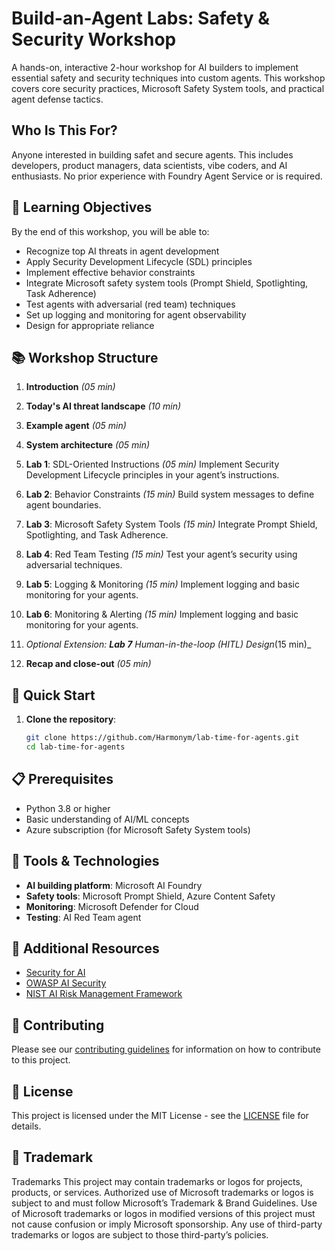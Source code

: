 # Build-an-Agent Labs: Safety & Security Workshop

A hands-on, interactive 2-hour workshop for AI builders to implement essential safety and security techniques into custom agents. This workshop covers core security practices, Microsoft Safety System tools, and practical agent defense tactics.

## Who Is This For?

Anyone interested in building safet and secure agents. This includes developers, product managers, data scientists, vibe coders, and AI enthusiasts. No prior experience with Foundry Agent Service or is required.

## 🎯 Learning Objectives

By the end of this workshop, you will be able to:
- Recognize top AI threats in agent development
- Apply Security Development Lifecycle (SDL) principles
- Implement effective behavior constraints
- Integrate Microsoft safety system tools (Prompt Shield, Spotlighting, Task Adherence)
- Test agents with adversarial (red team) techniques
- Set up logging and monitoring for agent observability
- Design for appropriate reliance

## 📚 Workshop Structure

1. **Introduction** _(05 min)_

3. **Today's AI threat landscape** _(10 min)_

4. **Example agent** _(05 min)_

5. **System architecture** _(05 min)_

6. **Lab 1**: SDL-Oriented Instructions _(05 min)_
Implement Security Development Lifecycle principles in your agent’s instructions.

7. **Lab 2**: Behavior Constraints _(15 min)_
Build system messages to define agent boundaries.

8. **Lab 3**: Microsoft Safety System Tools _(15 min)_
Integrate Prompt Shield, Spotlighting, and Task Adherence.

9. **Lab 4**: Red Team Testing _(15 min)_
Test your agent’s security using adversarial techniques.

10. **Lab 5**: Logging & Monitoring _(15 min)_
Implement logging and basic monitoring for your agents.

11. **Lab 6**: Monitoring & Alerting _(15 min)_
Implement logging and basic monitoring for your agents.

12. _Optional Extension: **Lab 7** Human-in-the-loop (HITL) Design_(15 min)_

13. **Recap and close-out** _(05 min)_


## 🚀 Quick Start

1. **Clone the repository**:
   ```bash
   git clone https://github.com/Harmonym/lab-time-for-agents.git
   cd lab-time-for-agents
   ```

## 📋 Prerequisites

- Python 3.8 or higher
- Basic understanding of AI/ML concepts
- Azure subscription (for Microsoft Safety System tools)

## 🔧 Tools & Technologies

- **AI building platform**: Microsoft AI Foundry
- **Safety tools**: Microsoft Prompt Shield, Azure Content Safety
- **Monitoring**: Microsoft Defender for Cloud
- **Testing**: AI Red Team agent

## 📖 Additional Resources

- [Security for AI](https://www.microsoft.com/en-us/ai/responsible-ai](https://learn.microsoft.com/en-us/security/security-for-ai/))
- [OWASP AI Security](https://owasp.org/www-project-ai-security-and-privacy-guide/)
- [NIST AI Risk Management Framework](https://www.nist.gov/itl/ai-risk-management-framework)

## 🤝 Contributing

Please see our [contributing guidelines](CONTRIBUTING) for information on how to contribute to this project.

## 📄 License

This project is licensed under the MIT License - see the [LICENSE](LICENSE) file for details.

## 📄 Trademark

Trademarks This project may contain trademarks or logos for projects, products, or services. Authorized use of Microsoft trademarks or logos is subject to and must follow Microsoft’s Trademark & Brand Guidelines. Use of Microsoft trademarks or logos in modified versions of this project must not cause confusion or imply Microsoft sponsorship. Any use of third-party trademarks or logos are subject to those third-party’s policies.


